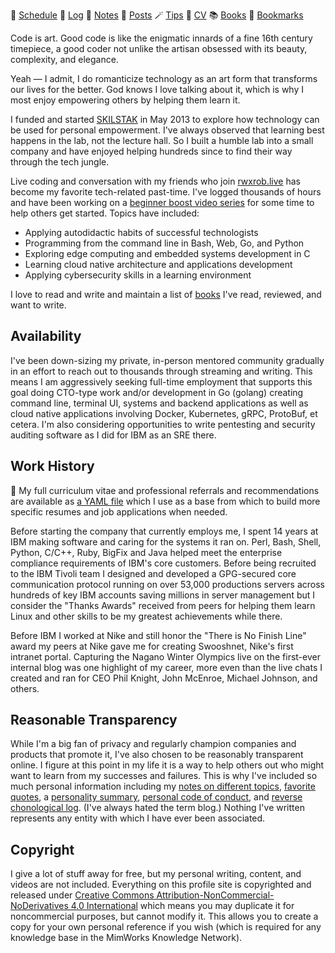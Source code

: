 📆 [Schedule](schedule) 🗿 [Log](log) 📝 [Notes](notes) 📃 [Posts](posts) 🪄 [Tips](tips)
💪 [CV](cv) 📚 [Books](books) 🔖 [Bookmarks](bookmarks)

Code is art. Good code is like the enigmatic innards of a fine 16th
century timepiece, a good coder not unlike the artisan obsessed with its
beauty, complexity, and elegance.

Yeah — I admit, I do romanticize technology as an art form that
transforms our lives for the better. God knows I love talking about
it, which is why I most enjoy empowering others by helping them learn it.

I funded and started [SKILSTAK](https://skilstak.io) in May 2013 to
explore how technology can be used for personal empowerment. I've always
observed that learning best happens in the lab, not the lecture hall. So
I built a humble lab into a small company and have enjoyed helping
hundreds since to find their way through the tech jungle.

Live coding and conversation with my friends who join
[rwxrob.live](https://rwxrob.live) has become my favorite tech-related
past-time. I've logged thousands of hours and have been working on a
[beginner boost video series](https://youtube.com/rwxrob) for some time
to help others get started. Topics have included:

* Applying autodidactic habits of successful technologists
* Programming from the command line in Bash, Web, Go, and Python
* Exploring edge computing and embedded systems development in C
* Learning cloud native architecture and applications development
* Applying cybersecurity skills in a learning environment

I love to read and write and maintain a list of [books](books) I've
read, reviewed, and want to write.

## Availability

I've been down-sizing my private, in-person mentored community gradually
in an effort to reach out to thousands through streaming and writing.
This means I am aggressively seeking full-time employment that supports
this goal doing CTO-type work and/or development in Go (golang) creating
command line, terminal UI, systems and backend applications as well as
cloud native applications involving Docker, Kubernetes, gRPC, ProtoBuf,
et cetera. I'm also considering opportunities to write pentesting and
security auditing software as I did for IBM as an SRE there.

## Work History

📃 My full curriculum vitae and professional referrals and
recommendations are available as [a YAML file](cv) which I use as a base
from which to build more specific resumes and job applications when
needed.

Before starting the company that currently employs me, I spent 14 years
at IBM making software and caring for the systems it ran on. Perl, Bash,
Shell, Python, C/C++, Ruby, BigFix and Java helped meet the enterprise
compliance requirements of IBM's core customers. Before being recruited
to the IBM Tivoli team I designed and developed a GPG-secured core
communication protocol running on over 53,000 productions servers across
hundreds of key IBM accounts saving millions in server management but I
consider the "Thanks Awards" received from peers for helping them learn
Linux and other skills to be my greatest achievements while there.

Before IBM I worked at Nike and still honor the "There is No Finish
Line" award my peers at Nike gave me for creating Swooshnet, Nike's
first intranet portal. Capturing the Nagano Winter Olympics live on the
first-ever internal blog was one highlight of my career, more even than
the live chats I created and ran for CEO Phil Knight, John McEnroe,
Michael Johnson, and others.

## Reasonable Transparency

While I'm a big fan of privacy and regularly champion companies and
products that promote it, I've also chosen to be reasonably transparent
online. I figure at this point in my life it is a way to help others out
who might want to learn from my successes and failures. This is why I've
included so much personal information including my [notes on different
topics](notes), [favorite quotes](quotes), a [personality
summary](personality), [personal code of conduct](conduct), and [reverse
chonological log](log). (I've always hated the term blog.) Nothing I've
written represents any entity with which I have ever been associated.

## Copyright

I give a lot of stuff away for free, but my personal writing, content,
and videos are not included. Everything on this profile site is
copyrighted and released under [Creative Commons
Attribution-NonCommercial-NoDerivatives 4.0
International](https://creativecommons.org/licenses/by-nc-nd/4.0/) which
means you may duplicate it for noncommercial purposes, but cannot modify
it. This allows you to create a copy for your own personal reference if
you wish (which is required for any knowledge base in the MimWorks
Knowledge Network).
